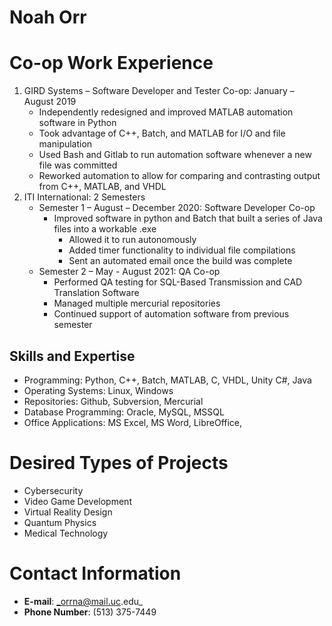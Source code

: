 # **Noah Orr**
# **Co-op Work Experience**
1. GIRD Systems – Software Developer and Tester Co-op: January – August 2019
    * Independently redesigned and improved MATLAB automation software in Python
    * Took advantage of C++, Batch, and MATLAB for I/O and file manipulation
    * Used Bash and Gitlab to run automation software whenever a new file was committed
    * Reworked automation to allow for comparing and contrasting output from C++, MATLAB, and VHDL
2. ITI International: 2 Semesters 
    * Semester 1 – August – December 2020: Software Developer Co-op
        * Improved software in python and Batch that built a series of Java files into a workable .exe
            * Allowed it to run autonomously
            * Added timer functionality to individual file compilations
            * Sent an automated email once the build was complete
	* Semester 2 – May - August 2021: QA Co-op
        * Performed QA testing for SQL-Based Transmission and CAD Translation Software
        * Managed multiple mercurial repositories
        * Continued support of automation software from previous semester
## Skills and Expertise
* Programming: Python, C++, Batch, MATLAB, C, VHDL, Unity C#, Java
* Operating Systems: Linux, Windows
* Repositories: Github, Subversion, Mercurial
* Database Programming: Oracle, MySQL, MSSQL 
* Office Applications: MS Excel, MS Word, LibreOffice, 
# **Desired Types of Projects**
* Cybersecurity
* Video Game Development
* Virtual Reality Design
* Quantum Physics
* Medical Technology
# **Contact Information**
* **E-mail**: _orrna@mail.uc.edu_
* **Phone Number**: (513) 375-7449
